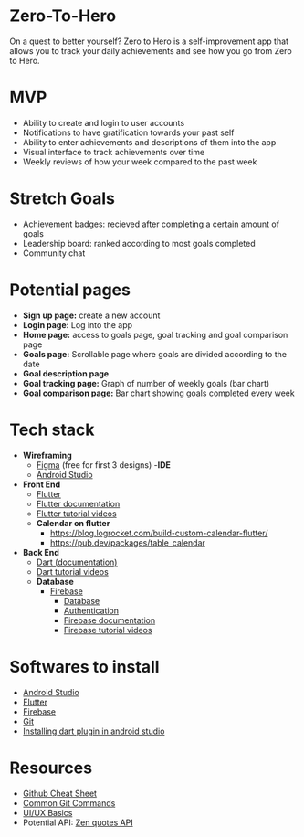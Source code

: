 # Zero-To-Hero
On a quest to better yourself? Zero to Hero is a self-improvement app that allows you to track your daily achievements and see how you go from Zero to Hero.
# MVP
- Ability to create and login to user accounts
- Notifications to have gratification towards your past self
- Ability to enter achievements and descriptions of them into the app
- Visual interface to track achievements over time
- Weekly reviews of how your week compared to the past week
# Stretch Goals
- Achievement badges: recieved after completing a certain amount of goals
- Leadership board: ranked according to most goals completed
- Community chat

# Potential pages
- **Sign up page:** create a new account 
- **Login page:** Log into the app
- **Home page:** access to goals page, goal tracking and goal comparison page
- **Goals page:** Scrollable page where goals are divided according to the date
- **Goal description page**
- **Goal tracking page:** Graph of number of weekly goals (bar chart) 
- **Goal comparison page:** Bar chart showing goals completed every week 

# Tech stack 
- **Wireframing**
	- [Figma](https://www.figma.com/) (free for first 3 designs)
-**IDE**
	- [Android Studio](https://developer.android.com/studio?gclid=Cj0KCQiAxoiQBhCRARIsAPsvo-yl-zEGMYnE2H1_PJZQMvudKSY3U1iiPy5cmF2PwEhmlE87lvaQ5uoaAorlEALw_wcB&gclsrc=aw.ds)
- **Front End**
  - [Flutter](https://flutter.dev/?gclid=Cj0KCQiAxoiQBhCRARIsAPsvo-zGaFM6P6YG1-54NiVGF6JLnKc-79a1eIf2JQSNSgkplyq2sfDSvJwaAr2WEALw_wcB&gclsrc=aw.ds)
  - [Flutter documentation](https://docs.flutter.dev/)
  - [Flutter tutorial videos](https://www.youtube.com/watch?v=1ukSR1GRtMU&list=PL4cUxeGkcC9jLYyp2Aoh6hcWuxFDX6PBJ)
  - **Calendar on flutter**
	- https://blog.logrocket.com/build-custom-calendar-flutter/
	- https://pub.dev/packages/table_calendar
- **Back End**
  - [Dart (documentation)](https://dart.dev/tutorials)
  - [Dart tutorial videos](https://www.youtube.com/watch?v=5rtujDjt50I&list=PLlxmoA0rQ-LyHW9voBdNo4gEEIh0SjG-q)
  - **Database**
  	- [Firebase](https://firebase.google.com)
  	  - [Database](https://firebase.google.com/docs/database)
  	  - [Authentication](https://firebase.google.com/docs/auth)
  	  - [Firebase documentation](https://firebase.google.com/docs)
  	  - [Firebase tutorial videos](https://www.youtube.com/watch?v=9kRgVxULbag)
 
 # Softwares to install
 - [Android Studio](https://developer.android.com/studio)
 - [Flutter](https://docs.flutter.dev/get-started/install)
 - [Firebase](https://firebase.google.com/docs/cli)
 - [Git](https://git-scm.com/downloads)
 - [Installing dart plugin in android studio](https://o7planning.org/12819/install-dart-plugin-for-android-studio)
 
 # Resources
 - [Github Cheat Sheet](https://education.github.com/git-cheat-sheet-education.pdf)
 - [Common Git Commands](https://drive.google.com/file/d/1OddwoSvNJ3dQuEBw3RERieMXmOicif9_/view)
 - [UI/UX Basics](https://www.uxpin.com/studio/blog/guide-design-consistency-best-practices-ui-ux-designers/)
 - Potential API: [Zen quotes API](https://zenquotes.io/)
 

